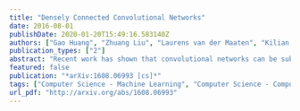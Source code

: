 ```yaml
---
title: "Densely Connected Convolutional Networks"
date: 2016-08-01
publishDate: 2020-01-20T15:49:16.583140Z
authors: ["Gao Huang", "Zhuang Liu", "Laurens van der Maaten", "Kilian Q. Weinberger"]
publication_types: ["2"]
abstract: "Recent work has shown that convolutional networks can be substantially deeper, more accurate, and efficient to train if they contain shorter connections between layers close to the input and those close to the output. In this paper, we embrace this observation and introduce the Dense Convolutional Network (DenseNet), which connects each layer to every other layer in a feed-forward fashion. Whereas traditional convolutional networks with L layers have L connections - one between each layer and its subsequent layer - our network has L(L+1)/2 direct connections. For each layer, the feature-maps of all preceding layers are used as inputs, and its own feature-maps are used as inputs into all subsequent layers. DenseNets have several compelling advantages: they alleviate the vanishing-gradient problem, strengthen feature propagation, encourage feature reuse, and substantially reduce the number of parameters. We evaluate our proposed architecture on four highly competitive object recognition benchmark tasks (CIFAR-10, CIFAR-100, SVHN, and ImageNet). DenseNets obtain significant improvements over the state-of-the-art on most of them, whilst requiring less computation to achieve high performance. Code and pre-trained models are available at https://github.com/liuzhuang13/DenseNet ."
featured: false
publication: "*arXiv:1608.06993 [cs]*"
tags: ["Computer Science - Machine Learning", "Computer Science - Computer Vision and Pattern Recognition"]
url_pdf: "http://arxiv.org/abs/1608.06993"
---
```


